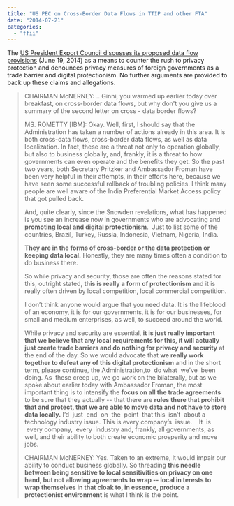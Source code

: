 ```yaml
---
title: "US PEC on Cross-Border Data Flows in TTIP and other FTA"
date: "2014-07-21"
categories: 
  - "ffii"
---
```


The [US President Export Council discusses its proposed data flow provisions](http://trade.gov/pec/docs/PEC_Transcript_06192014.pdf) (June 19, 2014) as a means to counter the rush to privacy protection and denounces privacy measures of foreign governments as a trade barrier and digital protectionism. No further arguments are provided to back up these claims and allegations.

> CHAIRMAN McNERNEY: .. Ginni, you warmed up earlier today over breakfast, on cross-border data flows, but why don't you give us a summary of the second letter on cross - data border flows?
> 
> MS. ROMETTY \[IBM\]: Okay. Well, first, I should say that the Administration has taken a number of actions already in this area. It is both cross-data flows, cross-border data flows, as well as data localization. In fact, these are a threat not only to operation globally, but also to business globally, and, frankly, it is a threat to how governments can even operate and the benefits they get. So the past two years, both Secretary Pritzker and Ambassador Froman have been very helpful in their attempts, in their efforts here, because we have seen some successful rollback of troubling policies. I think many people are well aware of the India Preferential Market Access policy that got pulled back.
> 
> And, quite clearly, since the Snowden revelations, what has happened is you see an increase now in governments who are advocating and **promoting local and digital protectionism**.  Just to list some of the countries, Brazil, Turkey, Russia, Indonesia, Vietnam, Nigeria, India.
> 
> **They are in the forms of cross-border or the data protection or keeping data local.** Honestly, they are many times often a condition to do business there.
> 
> So while privacy and security, those are often the reasons stated for this, outright stated, **this is really a form of protectionism** and it is really often driven by local competition, local commercial competition.
> 
> I don’t think anyone would argue that you need data. It is the lifeblood of an economy, it is for our governments, it is for our businesses, for small and medium enterprises, as well, to succeed around the world.
> 
> While privacy and security are essential, **it is just really important that we believe that any local** **requirements for this, it will actually just create trade barriers and do nothing for privacy and security** at the end of the day. So we would advocate that **we really work together to defeat any of this digital protectionism** and in the short term, please continue, the Administration,to  do what  we’ve  been doing. As  these creep up, we go work on the bilaterally, but as we spoke about earlier today with Ambassador Froman, the most important thing is to intensify the **focus on all the trade agreements** to be sure that they actually -- that there are **rules there that prohibit that and protect, that we are able to move data and not have to store data locally.** I’d  just  end  on  the  point  that this  isn’t  about a technology industry issue. This is every company’s  issue.    It  is  every company,  every  industry and, frankly, all governments, as well, and their ability to both create economic prosperity and move jobs.
> 
> CHAIRMAN McNERNEY: Yes. Taken to an extreme, it would impair our ability to conduct business globally. So threading **this needle between being sensitive to local sensitivities on privacy on one hand, but not allowing agreements to wrap -- local in terests to wrap themselves in that cloak to, in essence, produce a protectionist environment** is what I think is the point.
